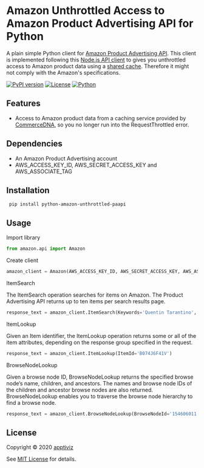 Amazon Unthrottled Access to Amazon Product Advertising API for Python
=======================================================
A plain simple Python client for [Amazon Product Advertising API](https://docs.aws.amazon.com/AWSECommerceService/latest/DG/Welcome.html). This client is implemented following this [Node.js API client](https://www.npmjs.com/package/amazon-unthrottled-api) to gives you unthrottled access to Amazon product data using a [shared cache](https://www.commercedna.com/). Therefore it might not comply with the Amazon's specifications.


[![PyPI version](https://img.shields.io/pypi/v/python-amazon-unthrottled-paapi)](https://pypi.org/project/python-amazon-unthrottled-paapi/)
[![License](https://img.shields.io/github/license/nhapentor/python-amazon-unthrottled-paapi)](https://github.com/sergioteula/python-amazon-paapi/blob/master/LICENSE)
[![Python](https://img.shields.io/badge/python-3.x-%231182C2)](https://www.python.org/)


Features
--------
* Access to Amazon product data from a caching service provided by [CommerceDNA](https://www.commercedna.com/), so you no longer run into the RequestThrottled error.


Dependencies
--------------
* An Amazon Product Advertising account
* AWS_ACCESS_KEY_ID, AWS_SECRET_ACCESS_KEY and AWS_ASSOCIATE_TAG


Installation
-------------
     pip install python-amazon-unthrottled-paapi


Usage
-----
Import library

```python
from amazon.api import Amazon
```


Create client

```python
amazon_client = Amazon(AWS_ACCESS_KEY_ID, AWS_SECRET_ACCESS_KEY, AWS_ASSOCIATE_TAG)
```


ItemSearch

The ItemSearch operation searches for items on Amazon. The Product Advertising API returns up to ten items per search results page.

```python
response_text = amazon_client.ItemSearch(Keywords='Quentin Tarantino', SearchIndex='DVD')
```

ItemLookup

Given an Item identifier, the ItemLookup operation returns some or all of the item attributes, depending on the response group specified in the request.

```python
response_text = amazon_client.ItemLookup(ItemId='B074J6F41V')
```

BrowseNodeLookup

Given a browse node ID, BrowseNodeLookup returns the specified browse node’s name, children, and ancestors. The names and browse node IDs of the children and ancestor browse nodes are also returned. BrowseNodeLookup enables you to traverse the browse node hierarchy to find a browse node.

```python
response_text = amazon_client.BrowseNodeLookup(BrowseNodeId='154606011')
```


License
-------
Copyright &copy; 2020 [apptiviz](https://www.apptiviz.com)

See [MIT License](LICENSE) for details.